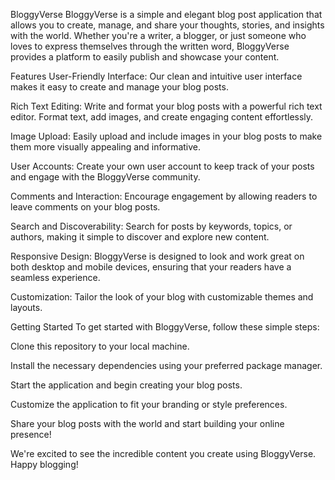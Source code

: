 BloggyVerse
BloggyVerse is a simple and elegant blog post application that allows you to create, manage, and share your thoughts, stories, and insights with the world. Whether you're a writer, a blogger, or just someone who loves to express themselves through the written word, BloggyVerse provides a platform to easily publish and showcase your content.

Features
User-Friendly Interface: Our clean and intuitive user interface makes it easy to create and manage your blog posts.

Rich Text Editing: Write and format your blog posts with a powerful rich text editor. Format text, add images, and create engaging content effortlessly.

Image Upload: Easily upload and include images in your blog posts to make them more visually appealing and informative.

User Accounts: Create your own user account to keep track of your posts and engage with the BloggyVerse community.

Comments and Interaction: Encourage engagement by allowing readers to leave comments on your blog posts.

Search and Discoverability: Search for posts by keywords, topics, or authors, making it simple to discover and explore new content.

Responsive Design: BloggyVerse is designed to look and work great on both desktop and mobile devices, ensuring that your readers have a seamless experience.

Customization: Tailor the look of your blog with customizable themes and layouts.

Getting Started
To get started with BloggyVerse, follow these simple steps:

Clone this repository to your local machine.

Install the necessary dependencies using your preferred package manager.

Start the application and begin creating your blog posts.

Customize the application to fit your branding or style preferences.

Share your blog posts with the world and start building your online presence!

We're excited to see the incredible content you create using BloggyVerse. Happy blogging!
